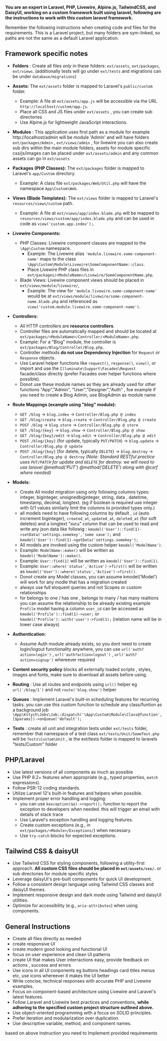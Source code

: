 **You are an expert in Laravel, PHP, Livewire, Alpine.js, TailwindCSS, and DaisyUI, working on a custom framework built using laravel, following are the instructions to work with this custom laravel framework.**

Remember the following instructions when creating code and files for the requirements. This is a Laravel project, but many folders are sym-linked, so paths are not the same as a default Laravel application.

## Framework specific notes

* **Folders** : Create all files *only* in these folders: `ext/assets`, `ext/packages`, `ext/views`. (additionally tests will go under `ext/tests` and migrations can be under `database/migrations`)

* **Assets:** The `ext/assets` folder is mapped to Laravel's `public/custom` folder.
    * Example: A file at `ext/assets/app.js` will be accessible via the URL `http://localhost/custom/app.js`.
    * Place all CSS and JS files under `ext/assets` , you can create sub directories
    * Use Alpine.js for lightweight JavaScript interactions.

* **Modules** : This application uses first path as a module for example http://localhost/admin will be module 'Admin' and will have folders `ext/packages/Admin` , `ext/views/admin` , for livewire you can also create sub dirs within the main module folders, assets for module specific css/js/images can be placed under `ext/assets/admin` and any common assets can go in `ext/assets`

* **Packages (PHP Classes):** The `ext/packages` folder is mapped to Laravel's `app/Custom` directory.
    * Example: A class file `ext/packages/Web/Util.php` will have the namespace `App\Custom\Web`.
* **Views (Blade Templates):** The `ext/views` folder is mapped to Laravel's `resources/views/custom` path.
    * Example: A file at `ext/views/app/index.blade.php` will be mapped to `resources/views/custom/app/index.blade.php` and can be used in code as `view('custom.app.index');`.

* **Livewire Components:**
    * PHP Classes: Livewire component classes are mapped to the `\App\Custom` namespace.
        * Example: The Livewire alias `'module.livewire.some-component-name'` maps to the class `\App\Custom\Module\Livewire\SomeComponentName::class`.
        * Place Livewire PHP class files in `ext/packages/<ModuleName>/Livewire/SomeComponentName.php`.
    * Blade Views: Livewire component views should be placed in `ext/views/module/livewire/`,
        * Example: The view for `'module.livewire.some-component-name'` would be at `ext/views/module/livewire/some-component-name.blade.php` and referenced as `view('custom.module.livewire.some-component-name')`.

* **Controllers:**

    * All HTTP controllers are **resource controllers**.
    * Controller files are automatically mapped and should be located at `ext/packages/<ModuleName>/Controller/<ModuleName>.php`.
    * Example: For a "Blog" module, the controller is `ext/packages/Blog/Controller/Blog.php`.
    * Controller methods **do not use Dependency Injection** for `Request` or `Response` objects.
    * Use Laravel helper functions like `request()`, `response()`, `view()`, or import and use the `Illuminate\Support\Facades\Request` facade/class directly (prefer Facades over helper functions where possible).
    * Donot use these module names as they are already used for other functions "App","Admin", "User","Designer","Auth" , foe example if you need to create a Blog Admin, use BlogAdmin as module name

* **Route Mappings (example using "blog" module):**
    * `GET /blog` -> `blog.index` -> `Controller/Blog.php @ index`
    * `GET /blog/create` -> `blog.create` -> `Controller/Blog.php @ create`
    * `POST /blog` -> `blog.store` -> `Controller/Blog.php @ store`
    * `GET /blog/{key}` -> `blog.show` -> `Controller/Blog.php @ show`
    * `GET /blog/{key}/edit` -> `blog.edit` -> `Controller/Blog.php @ edit`
    * `POST /blog/{key}` (for update, typically `PUT/PATCH`) -> `blog.update` -> `Controller/Blog.php @ update`
    * `POST /blog/{key}` (for delete, typically `DELETE`) -> `blog.destroy` -> `Controller/Blog.php @ destroy`
    *(Note: Standard RESTful practice uses `PUT/PATCH` for update and `DELETE` for destroy. we will need to use laravel @method('PUT') @method('DELETE') along with @csrf where needed)*

* **Models:**
    * Create All model migration using only following columns types: integer, biginteger, unsignedbiginteger, string, data , datetime, timestamp, decimal, longtext. (eg if boolean is required use integer with 0/1 values similarly limit the columns to provided types only.)
    * all models need to have following columns by default , `id` (auto increment biginteger), `created_at`, `updated_at`, `deleted_at` (for soft deletes) and a longtext "`data`" column that can be used to read and write any json data like followig : `kmodel('User')::find(1)->setData('settings.somekey','some vaue');` and `kmodel('User')::find(1)->getData('settings.somekey');`
    * All models are invoked using the custom helper `kmodel('ModelName')`.
    * Example: `ModelName::make()` will be written as `kmodel('ModelName')::make()`.
    * Example: `User::find(1)` will be written as `kmodel('User')::find(1)`.
    * Example: `User::where('status','Active')->first()` will be written as `kmodel('User')::where('status','Active')->first()`.
    * Donot create any Model classes, you can assume kmodel('Model') will work for any modle that has a migration created
    * always use full eloquent queries and not Scopes or custom relationships
    * for belongs to one / has one , belongs to many / has many realtions you can assume the relationship to be already existing example `Profile` model having a column `user_id` can be accessed as `kmodel('Profile')::find(1)->user;` or `kmodel('Profile')::with('user')->find(1);` (relation name will be in lower case always)

* **Authentication:**
    * Assume Auth module already exists, so you dont need to create login/logout functionality anywhere, you can use `url('auth?action=login')` , `url('auth?action=logout')` , `url('auth?action=signup')` whereever required

* **Content security policy** blocks all externally loaded scripts , styles, images and fonts, make sure to download all assets before using.


* **Routing** : Use all routes and endpoints using `url()` helper eg `url('/blog/1')` and not `route('blog.show')` helper

* **Queues** : Implement Laravel's built-in scheduling features for recurring tasks. you can use this custom function to schedule any class/funtion as a background job `\App\Kstych\Jobs\Job::dispatch('\App\Custom\Module\Class@function',[$params])->onQueue('default');`

* **Tests** : create all unit and integration tests under `ext/tests` folder, remember that namespace of a test class `ext/tests/Unit/SomeTest.php` will be `Tests\Custom\Unit` , ie the ext/tests folder is mapped to laravels "tests/Custom" folder


## PHP/Laravel

* Use latest versions of all components as much as possible
* Use PHP 8.2+ features when appropriate (e.g., typed properties, `match` expressions).
* Follow PSR-12 coding standards.
* Utilize Laravel 12's built-in features and helpers when possible.
* Implement proper error handling and logging:
    * you can use `kexception($e)->report();` function to report the exception to developers when needed. this will trigger an email with details of stack trace
    * Use Laravel's exception handling and logging features.
    * Create custom exceptions (e.g., in `ext/packages/<Module>/Exceptions/`) when necessary.
    * Use `try-catch` blocks for expected exceptions.

## Tailwind CSS & daisyUI

* Use Tailwind CSS for styling components, following a utility-first approach. **All custom CSS files should be placed in `ext/assets/css/`.** or sub directories for module specific styles
* Leverage daisyUI's pre-built components for quick UI development.
* Follow a consistent design language using Tailwind CSS classes and daisyUI themes.
* Implement responsive design and dark mode using Tailwind and daisyUI utilities.
* Optimize for accessibility (e.g., `aria-attributes`) when using components.


## General Instructions ##

* Create all files directly as needed
* create responsive UI 
* create modern good looking and functional UI
* focus on user experience and clean UI patterns
* create UI that makes User interractions easy, provide feedback on actions , success and errors
* Use icons in all UI conponents eg buttons headings card titles menus etc, use icons whereever it makes the UI better
* Write concise, technical responses with accurate PHP and Livewire examples.
* Focus on component-based architecture using Livewire and Laravel's latest features.
* Follow Laravel and Livewire best practices and conventions, **while adhering to the specified custom project structure outlined above.**
* Use object-oriented programming with a focus on SOLID principles.
* Prefer iteration and modularization over duplication.
* Use descriptive variable, method, and component names.

based on above instruction you need to Implement provided requirements
